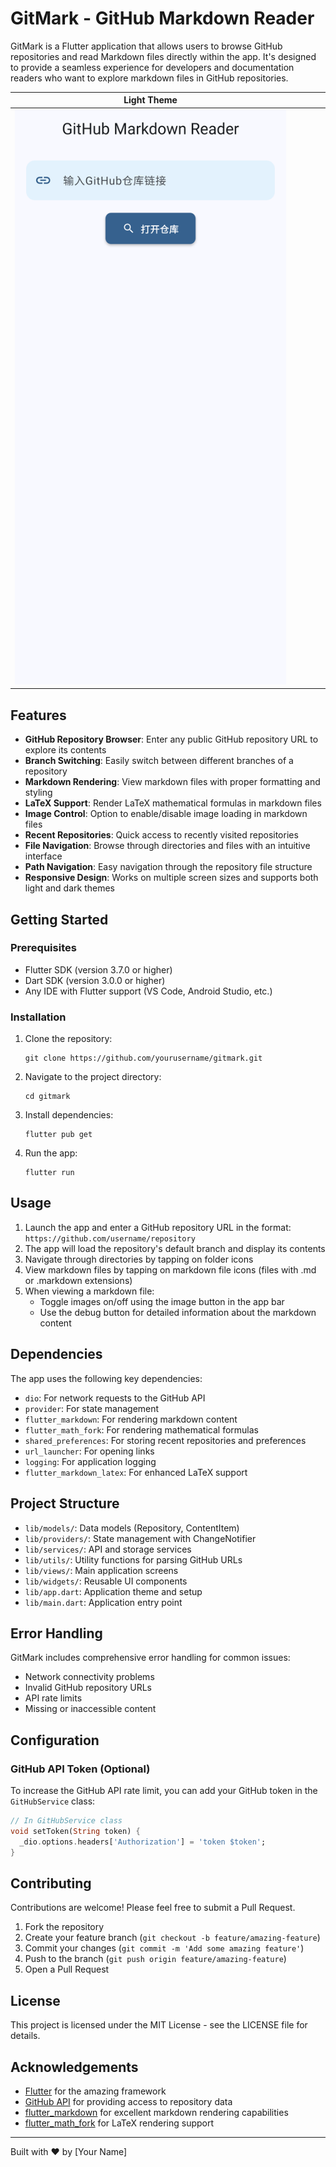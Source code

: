 # GitMark - GitHub Markdown Reader

GitMark is a Flutter application that allows users to browse GitHub repositories and read Markdown files directly within the app. It's designed to provide a seamless experience for developers and documentation readers who want to explore markdown files in GitHub repositories.

| Light Theme | | | | |
| --- | --- | --- | --- | --- |
| ![Light Theme](screenshot/Screenshot_20250302_102422.png) | | | | |

## Features

- **GitHub Repository Browser**: Enter any public GitHub repository URL to explore its contents
- **Branch Switching**: Easily switch between different branches of a repository
- **Markdown Rendering**: View markdown files with proper formatting and styling
- **LaTeX Support**: Render LaTeX mathematical formulas in markdown files
- **Image Control**: Option to enable/disable image loading in markdown files
- **Recent Repositories**: Quick access to recently visited repositories
- **File Navigation**: Browse through directories and files with an intuitive interface
- **Path Navigation**: Easy navigation through the repository file structure
- **Responsive Design**: Works on multiple screen sizes and supports both light and dark themes

## Getting Started

### Prerequisites

- Flutter SDK (version 3.7.0 or higher)
- Dart SDK (version 3.0.0 or higher)
- Any IDE with Flutter support (VS Code, Android Studio, etc.)

### Installation

1. Clone the repository:
   ```
   git clone https://github.com/yourusername/gitmark.git
   ```

2. Navigate to the project directory:
   ```
   cd gitmark
   ```

3. Install dependencies:
   ```
   flutter pub get
   ```

4. Run the app:
   ```
   flutter run
   ```

## Usage

1. Launch the app and enter a GitHub repository URL in the format: `https://github.com/username/repository`
2. The app will load the repository's default branch and display its contents
3. Navigate through directories by tapping on folder icons
4. View markdown files by tapping on markdown file icons (files with .md or .markdown extensions)
5. When viewing a markdown file:
   - Toggle images on/off using the image button in the app bar
   - Use the debug button for detailed information about the markdown content

## Dependencies

The app uses the following key dependencies:

- `dio`: For network requests to the GitHub API
- `provider`: For state management
- `flutter_markdown`: For rendering markdown content
- `flutter_math_fork`: For rendering mathematical formulas
- `shared_preferences`: For storing recent repositories and preferences
- `url_launcher`: For opening links
- `logging`: For application logging
- `flutter_markdown_latex`: For enhanced LaTeX support

## Project Structure

- `lib/models/`: Data models (Repository, ContentItem)
- `lib/providers/`: State management with ChangeNotifier
- `lib/services/`: API and storage services
- `lib/utils/`: Utility functions for parsing GitHub URLs
- `lib/views/`: Main application screens
- `lib/widgets/`: Reusable UI components
- `lib/app.dart`: Application theme and setup
- `lib/main.dart`: Application entry point

## Error Handling

GitMark includes comprehensive error handling for common issues:
- Network connectivity problems
- Invalid GitHub repository URLs
- API rate limits
- Missing or inaccessible content

## Configuration

### GitHub API Token (Optional)

To increase the GitHub API rate limit, you can add your GitHub token in the `GitHubService` class:

```dart
// In GitHubService class
void setToken(String token) {
  _dio.options.headers['Authorization'] = 'token $token';
}
```

## Contributing

Contributions are welcome! Please feel free to submit a Pull Request.

1. Fork the repository
2. Create your feature branch (`git checkout -b feature/amazing-feature`)
3. Commit your changes (`git commit -m 'Add some amazing feature'`)
4. Push to the branch (`git push origin feature/amazing-feature`)
5. Open a Pull Request

## License

This project is licensed under the MIT License - see the LICENSE file for details.

## Acknowledgements

- [Flutter](https://flutter.dev/) for the amazing framework
- [GitHub API](https://docs.github.com/en/rest) for providing access to repository data
- [flutter_markdown](https://pub.dev/packages/flutter_markdown) for excellent markdown rendering capabilities
- [flutter_math_fork](https://pub.dev/packages/flutter_math_fork) for LaTeX rendering support

---

Built with ❤️ by [Your Name]